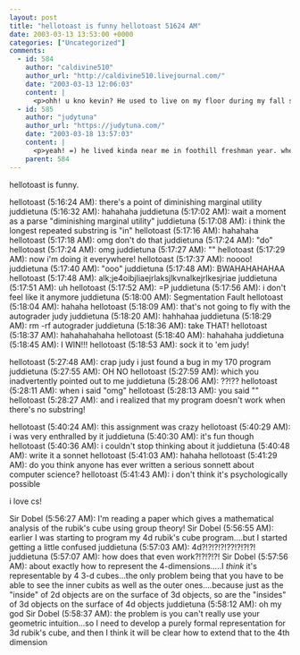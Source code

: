 ```yaml
---
layout: post
title: "hellotoast is funny hellotoast 51624 AM"
date: 2003-03-13 13:53:00 +0000
categories: ["Uncategorized"]
comments:
  - id: 584
    author: "caldivine510"
    author_url: "http://caldivine510.livejournal.com/"
    date: "2003-03-13 12:06:03"
    content: |
      <p>ohh! u kno kevin? He used to live on my floor during my fall sem my first year.  He's a cutie.</p>
  - id: 585
    author: "judytuna"
    author_url: "https://judytuna.com/"
    date: "2003-03-18 13:57:03"
    content: |
      <p>yeah! =) he lived kinda near me in foothill freshman year. when i brought up my computer i forgot to unshare my C drive (cuz all our hard drives are shared on my network at home in san jose). the first week of school, i found a piece of paper from my printer that said "hi, just warning you that you're sharing your entire C drive on the network, which isn't a good idea" and i totally freaked out, because that's what you do when pieces of paper mysteriously come out of your printer like that. so i found the corresponding word doc saved to my desktop and looked at the properties of the doc and the author was ksimler, and i met him later through cs61a which everyone from lynbrook and mission was taking. it was funny.</p>
    parent: 584
---
```


hellotoast is funny. 

hellotoast (5:16:24 AM): there's a point of diminishing marginal utility
juddietuna (5:16:32 AM): hahahaha
juddietuna (5:17:02 AM): wait a moment as a parse "diminishing marginal utility" 
juddietuna (5:17:08 AM): i think the longest repeated substring is "in" 
hellotoast (5:17:16 AM): hahahaha
hellotoast (5:17:18 AM): omg don't do that
juddietuna (5:17:24 AM): "do"
hellotoast (5:17:24 AM): omg
juddietuna (5:17:27 AM): ""
hellotoast (5:17:29 AM): now i'm doing it everywhere!
hellotoast (5:17:37 AM): noooo!
juddietuna (5:17:40 AM): "ooo"
juddietuna (5:17:48 AM): BWAHAHAHAHAA
hellotoast (5:17:48 AM): alk;je4oibjliaejrlaksjlkvnalkejrlkesjriae
juddietuna (5:17:51 AM): uh 
hellotoast (5:17:52 AM): =P
juddietuna (5:17:56 AM): i don't feel like it anymore 
juddietuna (5:18:00 AM): Segmentation Fault 
hellotoast (5:18:04 AM): hahaha
hellotoast (5:18:09 AM): that's not going to fly with the autograder judy
juddietuna (5:18:20 AM): hahhahaa
juddietuna (5:18:29 AM): rm -rf autograder
juddietuna (5:18:36 AM): take THAT!
hellotoast (5:18:37 AM): hahahahahaha
hellotoast (5:18:40 AM): hahahaha
juddietuna (5:18:45 AM): I WIN!!!
hellotoast (5:18:53 AM): sock it to 'em judy!

hellotoast (5:27:48 AM): crap judy i just found a bug in my 170 program
juddietuna (5:27:55 AM): OH NO 
hellotoast (5:27:59 AM): which you inadvertently pointed out to me
juddietuna (5:28:06 AM): ??!??
hellotoast (5:28:11 AM): when i said "omg"
hellotoast (5:28:13 AM): you said ""
hellotoast (5:28:27 AM): and i realized that my program doesn't work when there's no substring!

hellotoast (5:40:24 AM): this assignment was crazy
hellotoast (5:40:29 AM): i was very enthralled by it
juddietuna (5:40:30 AM): it's fun though 
hellotoast (5:40:36 AM): i couldn't stop thinking about it
juddietuna (5:40:48 AM): write it a sonnet 
hellotoast (5:41:03 AM): hahaha
hellotoast (5:41:29 AM): do you think anyone has ever written a serious sonnett about computer science?
hellotoast (5:41:43 AM): i don't think it's psychologically possible 

i love cs!

Sir Dobel (5:56:27 AM): I'm reading a paper which gives a mathematical analysis of the rubik's cube using group theory!
Sir Dobel (5:56:55 AM): earlier I was starting to program my 4d rubik's cube program....but I started getting a little confused
juddietuna (5:57:03 AM): 4d?!?!?!?!??!?!?!?!
juddietuna (5:57:07 AM): how does that even work?!?!?!?! 
Sir Dobel (5:57:56 AM): about exactly how to represent the 4-dimensions.....I *think* it's representable by 4 3-d cubes...the only problem being that you have to be able to see the inner cubits as well as the outer ones....because just as the "inside" of 2d objects are on the surface of 3d objects, so are the "insides" of 3d objects on the surface of 4d objects
juddietuna (5:58:12 AM): oh my god 
Sir Dobel (5:58:37 AM): the problem is you can't really use your geometric intuition...so I need to develop a purely formal representation for 3d rubik's cube, and then I think it will be clear how to extend that to the 4th dimension